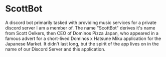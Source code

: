 # ScottBot

A discord bot primarily tasked with providing music services for a private discord server I am a member of.
The name "ScottBot" derives it's name from Scott Oelkers, then CEO of Dominos Pizza Japan, who appeared in a famous advert for a short-lived 
Dominos x Hatsune Miku application for the Japanese Market. It didn't last long, but the spirit of the app lives on in the name of our 
Discord Server and this application.
